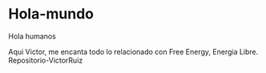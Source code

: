 # Hola-mundo

Hola humanos

Aqui Victor, me encanta todo lo relacionado con Free Energy, Energia Libre.
Repositorio-VictorRuiz
